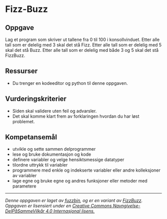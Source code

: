 # Fizz-Buzz

## Oppgave

Lag et program som skriver ut tallene fra 0 til 100 i konsollvinduet. Etter alle tall som er delelig med 3 skal det stå Fizz. Etter alle tall som er delelig med 5 skal det stå Buzz. Etter alle tall som er delelig med både 3 og 5 skal det stå FizzBuzz.

## Ressurser

* Du trenger en kodeeditor og python til denne oppgaven.

## Vurderingskriterier

* Siden skal validere uten feil og advarsler.
* Det skal komme klart frem av forklaringen hvordan du har løst problemet.

## Kompetansemål

* utvikle og sette sammen delprogrammer
* lese og bruke dokumentasjon og kode
* definere variabler og velge hensiktsmessige datatyper
* tilordne uttrykk til variabler
* programmere med enkle og indekserte variabler eller andre kolleksjoner av variabler
* lage egne og bruke egne og andres funksjoner eller metoder med parametere

---

_Denne oppgaven er laget av [fuzzbin](https://github.com/fuzzbin), og er en variant av [FizzBuzz](https://en.wikipedia.org/wiki/Fizz_buzz). Oppgaven er lisensiert under en [Creative Commons Navngivelse-DelPåSammeVilkår 4.0 Internasjonal lisens.](http://creativecommons.org/licenses/by-sa/4.0/)_
